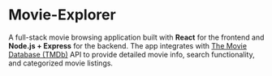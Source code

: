 # Movie-Explorer
A full-stack movie browsing application built with **React** for the frontend and **Node.js + Express** for the backend. The app integrates with [The Movie Database (TMDb)](https://www.themoviedb.org/) API to provide detailed movie info, search functionality, and categorized movie listings.
